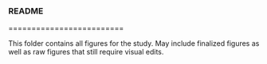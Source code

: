 ### README

=========================

This folder contains all figures for the study. May include finalized figures as well as raw figures that still require visual edits.
